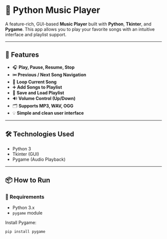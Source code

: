 # 🎵 Python Music Player

A feature-rich, GUI-based **Music Player** built with **Python**, **Tkinter**, and **Pygame**. This app allows you to play your favorite songs with an intuitive interface and playlist support.

---

## 🚀 Features

- 🎧 **Play, Pause, Resume, Stop**
- ⏮️ **Previous / Next Song Navigation**
- 🔁 **Loop Current Song**
- ➕ **Add Songs to Playlist**
- 💾 **Save and Load Playlist**
- 🔊 **Volume Control (Up/Down)**
- 🗂️ **Supports MP3, WAV, OGG**
- 💡 **Simple and clean user interface**


---

## 🛠️ Technologies Used

- Python 3
- Tkinter (GUI)
- Pygame (Audio Playback)

---

## 📦 How to Run

### 🔧 Requirements

- Python 3.x
- `pygame` module

Install Pygame:

```bash
pip install pygame
